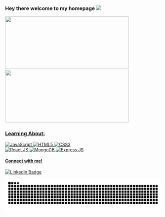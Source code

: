 ### Hey there welcome to my homepage <img src = "https://raw.githubusercontent.com/MartinHeinz/MartinHeinz/master/wave.gif" width=40px>


<div align="justify">
  <a href="https://github.com/GianLCavalini">
  <img width="400em" height="170em" src="https://github-readme-stats.vercel.app/api?username=GianLCavalini&show_icons=true&theme=dark&include_all_commits=true&count_private=true"/>
  <img width="400em" height="170em" src="https://github-readme-stats.vercel.app/api/top-langs/?username=GianLCavalini&layout=compact&langs_count=7&theme=dark"/>
</div>
  
### Learning About:

![JavaScript](https://img.shields.io/badge/JavaScript-323330?style=for-the-badge&logo=javascript&logoColor=F7DF1E)
![HTML5](https://img.shields.io/badge/HTML5-E34F26?style=for-the-badge&logo=html5&logoColor=white)
![CSS3](https://img.shields.io/badge/CSS3-1572B6?style=for-the-badge&logo=css3&logoColor=white)  
![React.JS](https://img.shields.io/badge/React-20232A?style=for-the-badge&logo=react&logoColor=61DAFB)
![MongoDB](https://img.shields.io/badge/MongoDB-4EA94B?style=for-the-badge&logo=mongodb&logoColor=white)
![Express.JS](https://img.shields.io/badge/Express.js-000000?style=for-the-badge&logo=express&logoColor=white)

  
  
#### Connect with me!
[![Linkedin Badge](https://img.shields.io/badge/LinkedIn-0077B5?style=for-the-badge&logo=linkedin&logoColor=white)](https://www.linkedin.com/in/gian-lucca-9342b8232/)
  
![Snake animation](https://github.com/GianLCavalini/GianLCavalini/blob/output/github-contribution-grid-snake.svg)
